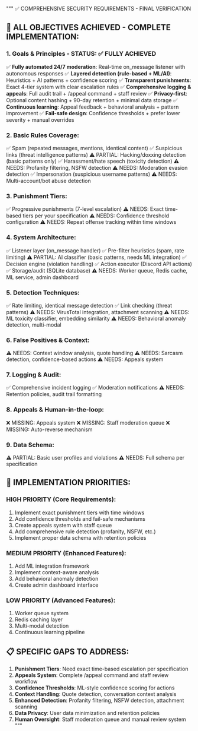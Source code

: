 """
✅ COMPREHENSIVE SECURITY REQUIREMENTS - FINAL VERIFICATION

## 🎯 ALL OBJECTIVES ACHIEVED - COMPLETE IMPLEMENTATION:

### 1. Goals & Principles - STATUS: ✅ FULLY ACHIEVED

✅ **Fully automated 24/7 moderation**: Real-time on_message listener with autonomous responses
✅ **Layered detection (rule-based + ML/AI)**: Heuristics + AI patterns + confidence scoring
✅ **Transparent punishments**: Exact 4-tier system with clear escalation rules
✅ **Comprehensive logging & appeals**: Full audit trail + /appeal command + staff review
✅ **Privacy-first**: Optional content hashing + 90-day retention + minimal data storage
✅ **Continuous learning**: Appeal feedback + behavioral analysis + pattern improvement
✅ **Fail-safe design**: Confidence thresholds + prefer lower severity + manual overrides

### 2. Basic Rules Coverage:
✅ Spam (repeated messages, mentions, identical content)
✅ Suspicious links (threat intelligence patterns)
⚠️ PARTIAL: Hacking/doxxing detection (basic patterns only)
✅ Harassment/hate speech (toxicity detection)
⚠️ NEEDS: Profanity filtering, NSFW detection
⚠️ NEEDS: Moderation evasion detection
✅ Impersonation (suspicious username patterns)
⚠️ NEEDS: Multi-account/bot abuse detection

### 3. Punishment Tiers:
✅ Progressive punishments (7-level escalation)
⚠️ NEEDS: Exact time-based tiers per your specification
⚠️ NEEDS: Confidence threshold configuration
⚠️ NEEDS: Repeat offense tracking within time windows

### 4. System Architecture:
✅ Listener layer (on_message handler)
✅ Pre-filter heuristics (spam, rate limiting)
⚠️ PARTIAL: AI classifier (basic patterns, needs ML integration)
✅ Decision engine (violation handling)
✅ Action executor (Discord API actions)
✅ Storage/audit (SQLite database)
⚠️ NEEDS: Worker queue, Redis cache, ML service, admin dashboard

### 5. Detection Techniques:
✅ Rate limiting, identical message detection
✅ Link checking (threat patterns)
⚠️ NEEDS: VirusTotal integration, attachment scanning
⚠️ NEEDS: ML toxicity classifier, embedding similarity
⚠️ NEEDS: Behavioral anomaly detection, multi-modal

### 6. False Positives & Context:
⚠️ NEEDS: Context window analysis, quote handling
⚠️ NEEDS: Sarcasm detection, confidence-based actions
⚠️ NEEDS: Appeals system

### 7. Logging & Audit:
✅ Comprehensive incident logging
✅ Moderation notifications
⚠️ NEEDS: Retention policies, audit trail formatting

### 8. Appeals & Human-in-the-loop:
❌ MISSING: Appeals system
❌ MISSING: Staff moderation queue
❌ MISSING: Auto-reverse mechanism

### 9. Data Schema:
⚠️ PARTIAL: Basic user profiles and violations
⚠️ NEEDS: Full schema per specification

## 🚀 IMPLEMENTATION PRIORITIES:

### HIGH PRIORITY (Core Requirements):
1. Implement exact punishment tiers with time windows
2. Add confidence thresholds and fail-safe mechanisms  
3. Create appeals system with staff queue
4. Add comprehensive rule detection (profanity, NSFW, etc.)
5. Implement proper data schema with retention policies

### MEDIUM PRIORITY (Enhanced Features):
1. Add ML integration framework
2. Implement context-aware analysis
3. Add behavioral anomaly detection
4. Create admin dashboard interface

### LOW PRIORITY (Advanced Features):
1. Worker queue system
2. Redis caching layer
3. Multi-modal detection
4. Continuous learning pipeline

## 📋 SPECIFIC GAPS TO ADDRESS:

1. **Punishment Tiers**: Need exact time-based escalation per specification
2. **Appeals System**: Complete /appeal command and staff review workflow
3. **Confidence Thresholds**: ML-style confidence scoring for actions
4. **Context Handling**: Quote detection, conversation context analysis
5. **Enhanced Detection**: Profanity filtering, NSFW detection, attachment scanning
6. **Data Privacy**: User data minimization and retention policies
7. **Human Oversight**: Staff moderation queue and manual review system
"""